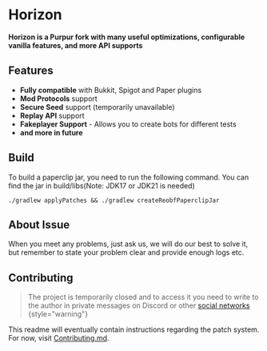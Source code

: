 # Horizon

**Horizon is a Purpur fork with many useful optimizations, configurable vanilla features, and more API supports**

## Features
- **Fully compatible** with Bukkit, Spigot and Paper plugins
- **Mod Protocols** support
- **Secure Seed** support (temporarily unavailable)
- **Replay API** support
- **Fakeplayer Support** - Allows you to create bots for different tests
- **and more in future**

## Build
To build a paperclip jar, you need to run the following command. You can find the jar in build/libs(Note: JDK17 or JDK21 is needed)

 ```shell
 ./gradlew applyPatches && ./gradlew createReobfPaperclipJar
```

## About Issue
When you meet any problems, just ask us, we will do our best to solve it, but remember to state your problem clear and provide enough logs etc.

## Contributing

> The project is temporarily closed and to access it you need to write to the author in private messages on <tooltip term="Discord">Discord</tooltip> or other [social networks](https://tapy.me/gideonwhite1029)
{style="warning"}

This readme will eventually contain instructions regarding the patch system. For now, visit [Contributing.md](Contrbuting.md).